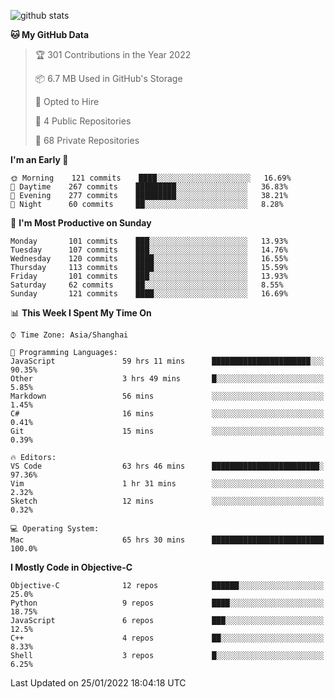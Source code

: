 
![github stats](https://github-readme-stats.vercel.app/api?username=ChesterYue&show_icons=true&count_private=true)

<!-- ![wakatime](https://github-readme-stats.vercel.app/api/wakatime?username=ChesterYue&layout=compact) -->

<!-- ![wakatime](https://github-readme-stats.vercel.app/api/top-langs/?username=ChesterYue&layout=compact) -->

<!--START_SECTION:waka-->
**🐱 My GitHub Data** 

> 🏆 301 Contributions in the Year 2022
 > 
> 📦 6.7 MB Used in GitHub's Storage 
 > 
> 💼 Opted to Hire
 > 
> 📜 4 Public Repositories 
 > 
> 🔑 68 Private Repositories  
 > 
**I'm an Early 🐤** 

```text
🌞 Morning    121 commits    ████░░░░░░░░░░░░░░░░░░░░░   16.69% 
🌆 Daytime    267 commits    █████████░░░░░░░░░░░░░░░░   36.83% 
🌃 Evening    277 commits    █████████░░░░░░░░░░░░░░░░   38.21% 
🌙 Night      60 commits     ██░░░░░░░░░░░░░░░░░░░░░░░   8.28%

```
📅 **I'm Most Productive on Sunday** 

```text
Monday       101 commits    ███░░░░░░░░░░░░░░░░░░░░░░   13.93% 
Tuesday      107 commits    ███░░░░░░░░░░░░░░░░░░░░░░   14.76% 
Wednesday    120 commits    ████░░░░░░░░░░░░░░░░░░░░░   16.55% 
Thursday     113 commits    ████░░░░░░░░░░░░░░░░░░░░░   15.59% 
Friday       101 commits    ███░░░░░░░░░░░░░░░░░░░░░░   13.93% 
Saturday     62 commits     ██░░░░░░░░░░░░░░░░░░░░░░░   8.55% 
Sunday       121 commits    ████░░░░░░░░░░░░░░░░░░░░░   16.69%

```


📊 **This Week I Spent My Time On** 

```text
⌚︎ Time Zone: Asia/Shanghai

💬 Programming Languages: 
JavaScript               59 hrs 11 mins      ██████████████████████░░░   90.35% 
Other                    3 hrs 49 mins       █░░░░░░░░░░░░░░░░░░░░░░░░   5.85% 
Markdown                 56 mins             ░░░░░░░░░░░░░░░░░░░░░░░░░   1.45% 
C#                       16 mins             ░░░░░░░░░░░░░░░░░░░░░░░░░   0.41% 
Git                      15 mins             ░░░░░░░░░░░░░░░░░░░░░░░░░   0.39%

🔥 Editors: 
VS Code                  63 hrs 46 mins      ████████████████████████░   97.36% 
Vim                      1 hr 31 mins        ░░░░░░░░░░░░░░░░░░░░░░░░░   2.32% 
Sketch                   12 mins             ░░░░░░░░░░░░░░░░░░░░░░░░░   0.32%

💻 Operating System: 
Mac                      65 hrs 30 mins      █████████████████████████   100.0%

```

**I Mostly Code in Objective-C** 

```text
Objective-C              12 repos            ██████░░░░░░░░░░░░░░░░░░░   25.0% 
Python                   9 repos             ████░░░░░░░░░░░░░░░░░░░░░   18.75% 
JavaScript               6 repos             ███░░░░░░░░░░░░░░░░░░░░░░   12.5% 
C++                      4 repos             ██░░░░░░░░░░░░░░░░░░░░░░░   8.33% 
Shell                    3 repos             █░░░░░░░░░░░░░░░░░░░░░░░░   6.25%

```



 Last Updated on 25/01/2022 18:04:18 UTC
<!--END_SECTION:waka-->
